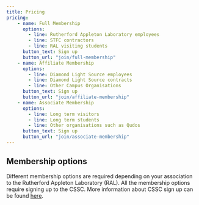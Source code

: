```yaml
---
title: Pricing
pricing:
    - name: Full Membership
      options:
        - line: Rutherford Appleton Laboratory employees
        - line: STFC contractors
        - line: RAL visiting students
      button_text: Sign up
      button_url: "join/full-membership"
    - name: Affiliate Membership
      options:
        - line: Diamond Light Source employees
        - line: Diamond Light Source contracts
        - line: Other Campus Organisations
      button_text: Sign up
      button_url: "join/affiliate-membership"
    - name: Associate Membership
      options:
        - line: Long term visitors
        - line: Long term students
        - line: Other organisations such as Qudos
      button_text: Sign up
      button_url: "join/associate-membership"
---
```


## Membership options
Different membership options are required depending on your association to the Rutherford Appleton Laboratory (RAL). All the membership options require signing up to the CSSC. More information about CSSC sign up can be found [here](https://www.cssc.co.uk/membership/join/).